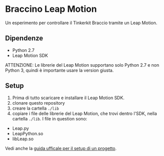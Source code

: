 # Braccino Leap Motion

Un esperimento per controllare il Tinkerkit Braccio tramite un Leap Motion.

## Dipendenze

- Python 2.7
- Leap Motion SDK

ATTENZIONE: Le librerie del Leap Motion supportano solo Python 2.7 e non Python 3, quindi è importante usare la version giusta.

## Setup

1. Prima di tutto scaricare e installare il Leap Motion SDK.
2. clonare questo repository
3. creare la cartella `./lib`
4. copiare i file delle librerie del Leap Motion, che trovi dentro l'SDK, nella cartella `./lib`. I file in question sono:
  - Leap.py
  - LeapPython.so
  - libLeap.so

Vedi anche la [guida ufficale per il setup di un progetto](https://developer-archive.leapmotion.com/documentation/python/devguide/Project_Setup.html).
